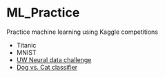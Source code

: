 # ML_Practice
Practice machine learning using Kaggle competitions
- Titanic
- MNIST
- [UW Neural data challenge](https://github.com/taekjunkim/KaggleCompetitions/tree/master/UW_NeuralDataChallenge)
- [Dog vs. Cat classifier](https://github.com/taekjunkim/KaggleCompetitions/tree/master/Dog_Cat_Classifier)
